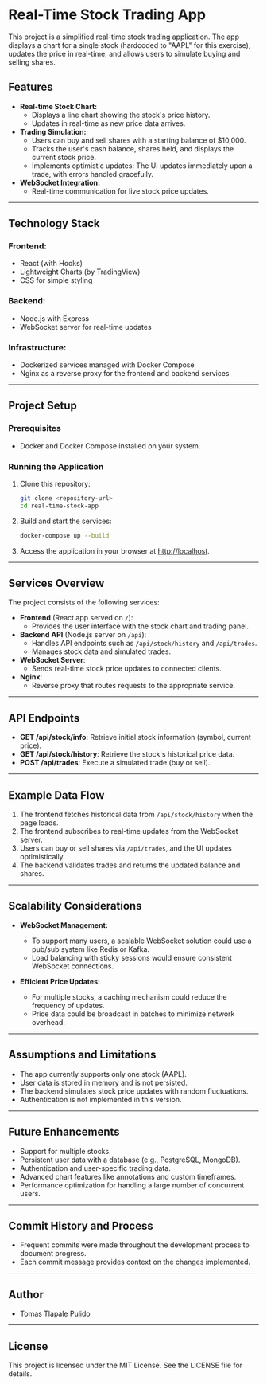 # Real-Time Stock Trading App

This project is a simplified real-time stock trading application. The app displays a chart for a single stock (hardcoded to "AAPL" for this exercise), updates the price in real-time, and allows users to simulate buying and selling shares.

## Features

- **Real-time Stock Chart:**
  - Displays a line chart showing the stock's price history.
  - Updates in real-time as new price data arrives.
- **Trading Simulation:**
  - Users can buy and sell shares with a starting balance of $10,000.
  - Tracks the user's cash balance, shares held, and displays the current stock price.
  - Implements optimistic updates: The UI updates immediately upon a trade, with errors handled gracefully.
- **WebSocket Integration:**
  - Real-time communication for live stock price updates.

---

## Technology Stack

### Frontend:
- React (with Hooks)
- Lightweight Charts (by TradingView)
- CSS for simple styling

### Backend:
- Node.js with Express
- WebSocket server for real-time updates

### Infrastructure:
- Dockerized services managed with Docker Compose
- Nginx as a reverse proxy for the frontend and backend services

---

## Project Setup

### Prerequisites
- Docker and Docker Compose installed on your system.

### Running the Application

1. Clone this repository:
   ```bash
   git clone <repository-url>
   cd real-time-stock-app
   ```

2. Build and start the services:
   ```bash
   docker-compose up --build
   ```

3. Access the application in your browser at [http://localhost](http://localhost).

---

## Services Overview

The project consists of the following services:

- **Frontend** (React app served on `/`):
  - Provides the user interface with the stock chart and trading panel.
- **Backend API** (Node.js server on `/api`):
  - Handles API endpoints such as `/api/stock/history` and `/api/trades`.
  - Manages stock data and simulated trades.
- **WebSocket Server**:
  - Sends real-time stock price updates to connected clients.
- **Nginx**:
  - Reverse proxy that routes requests to the appropriate service.

---

## API Endpoints

- **GET /api/stock/info**: Retrieve initial stock information (symbol, current price).
- **GET /api/stock/history**: Retrieve the stock's historical price data.
- **POST /api/trades**: Execute a simulated trade (buy or sell).

---

## Example Data Flow

1. The frontend fetches historical data from `/api/stock/history` when the page loads.
2. The frontend subscribes to real-time updates from the WebSocket server.
3. Users can buy or sell shares via `/api/trades`, and the UI updates optimistically.
4. The backend validates trades and returns the updated balance and shares.

---

## Scalability Considerations

- **WebSocket Management:**
  - To support many users, a scalable WebSocket solution could use a pub/sub system like Redis or Kafka.
  - Load balancing with sticky sessions would ensure consistent WebSocket connections.

- **Efficient Price Updates:**
  - For multiple stocks, a caching mechanism could reduce the frequency of updates.
  - Price data could be broadcast in batches to minimize network overhead.

---

## Assumptions and Limitations

- The app currently supports only one stock (AAPL).
- User data is stored in memory and is not persisted.
- The backend simulates stock price updates with random fluctuations.
- Authentication is not implemented in this version.

---

## Future Enhancements

- Support for multiple stocks.
- Persistent user data with a database (e.g., PostgreSQL, MongoDB).
- Authentication and user-specific trading data.
- Advanced chart features like annotations and custom timeframes.
- Performance optimization for handling a large number of concurrent users.

---

## Commit History and Process

- Frequent commits were made throughout the development process to document progress.
- Each commit message provides context on the changes implemented.

---

## Author
- Tomas Tlapale Pulido

---

## License

This project is licensed under the MIT License. See the LICENSE file for details.